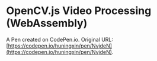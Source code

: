 # OpenCV.js Video Processing (WebAssembly)

A Pen created on CodePen.io. Original URL: [https://codepen.io/huningxin/pen/NvjdeN](https://codepen.io/huningxin/pen/NvjdeN).


